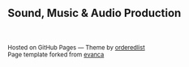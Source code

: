## Sound, Music & Audio Production
<!--
### Original 

I've been playing and writing music since the early 2000s. In 2013 I started putting music online. Mostly I just make a collection where all the pieces are similar enough to work as a single release. I then drop them on the internet with no real fanfare or hubbub. Other times a collection grows out of a project or idea I've been working on or interested in. Between 2013 and 2019 I put a lot of music online.

The first collection of music I put online was Alethia. It came together around 2012. I'd just moved to a new town and left a couple of miserable tech roles to pursue a PhD on a shoestring budget. I needed a creative outlet so I finished some musical ideas that had been knocking around my head since college and added a number of preppy little electronic numbers. It was an internal rebellion against the wave of hyper boring experimental music I had hitherto encountered in academia. https://distrokid.com/hyperfollow/stephenroddy/bdH5

Line-In R was the second collection I put online. I revisited old unreleased material and began to integrate the very few aspects of electroacoustic and experimental composition that I had any respect for. I began to find my own original voice with these pieces. I also began to perform these pieces live and introduce musical ideas to my research.
https://distrokid.com/hyperfollow/stephenroddy/bdNS

Terminus Abruptus came about because I wanted to make some more mainstream electronic music with pop and rock influences. It also has a sense of humor. It's a concept album chronicling the adventures of its titular character. One track was reworked from a song originally recorded for an album in 2008. Winter's March leans heavily on traditional sounds but provides some respite from the aggressive onslaught.
https://distrokid.com/hyperfollow/stephenroddy/KgM 

The fourth release, Natural Drift, came at a point when I was concerned with reconciling traditional musicality with a more open and exploratory approach. I also began to enjoy pairing music and sound in different ways and more traditional compositional tropes took over here. The title track was composed in one sitting on an out of tune piano in Mary's kitchen. I rediscovered sound art during this period and this release features no guitar.
https://distrokid.com/hyperfollow/stephenroddy/bdnI

I made Untitled #1 at a point I was interested in orchestral soundtrack music and wanted to play around with some those sounds and structures. Tracks from this also leaked into Natural Drift. It's the opposite of groundbreaking but its fun. Most of the tracks are repeated on the second half with slightly different instrumentation or sample libraries.
https://distrokid.com/hyperfollow/stephenroddy/bduc

I did my PhD in Auditory Display/Sonification. It is a discipline of human-computer interaction that deals with the representation of data with sound. My approach was empirical and scientific but influenced nonetheless by music theory. While exploring strategies for representing data with sound I would create pieces of music that are driven by data. I used data from the Irish Economic Crash to make a number of these pieces throughout my research.
https://distrokid.com/hyperfollow/stephenroddy/bQgz

I love David Bowie. After his sudden death in 2016 I recorded some music. It was intended as a sort of tribute or lament. I titled the collection Stardust Sonata. It's full of spacious, lamentful soundscapes derived from heavily processed guitars. I always wanted to better leverage my guitar playing in my work. This release got me closer.
https://distrokid.com/hyperfollow/stephenroddy/bdmH

I began listening to Prince in 2014 two years later he was gone. Purple Waves was something of a tribute. I continued to look for ways to integrate the guitar into my musical practice and my preoccupation with sound art was also shaping the choices I made here. The Improvisation Loops would provide the basis for a future system for live performance.
https://distrokid.com/hyperfollow/stephenroddy/bduc

In 2015 I composed a piece of music for a project AMAE & DePinto. It involved setting the sounds of Jean-Luc Nancy reciting his own indices on the body to sound and music. I produced "21, 7 & 3" for the project and it was performed at Palazzo Grassi, Punta della Dogana in Venice for the Helicotrema Festival. I enjoyed the process a lot and went about setting more of the recordings to music resulting in 'Le Son Du Corps Et Un Corps de Sons'.
https://distrokid.com/hyperfollow/stephenroddy/b9w8

In January of 2018, I released my last fixed media pieces on a short release entitled Home. It contained a sample of a recent live performance with a new system I'd developed.
https://distrokid.com/hyperfollow/stephenroddy/cvOy

I had spent a lot of time making music and a number of my pieces were performed at festivals and conferences at home and abroad as 'fixed media' pieces. This was unsatisfying as the pieces are simply played back. I began collaborating with other artists again performing live alongside dancers and instrumentalists.
I had looked to recapture some of the excitement of live performance that I'd gotten from these and past collaborations. I borrowed from my background in sonification and integrated it with ideas from AI, IoT and generative music to create a live system that would allow me to perform live while also playing alongside me. 



### Overview of new
<br />
<br />Stephen Roddy is an independent Irish musician and performer with a
background in sonification and experimental electronic music
composition. He makes "quirky, odd, heavy" music that is "big and bold"
and "not afraid of taking risks". Stephen creates immersive multimedia
performance systems which he uses in collaboration with other musicians,
 dancers, and sound artists. Some of this work has been described as
“raw, rhythmic, primal yet playful” and “searingly powerful and a sheer
joy to behold”. Past performances include the Helicotrema Recorded Audio
 Festival in Venice, the Contemporary Music Centre’s Salon Series at the
 National Concert Hall of Ireland and the Dublin Dance Festival's
Embodied at the GPO and the Sonorities Contemporary Music Festival.
<br />
<br />
<h4>
<div style="margin-bottom: 5px; margin-left: auto; margin-right: auto; text-align: center;">
<a href="https://open.spotify.com/artist/6FZOlLhsey17jwrTGBV07c" target="_blank">Spotify</a> | <a href="https://itunes.apple.com/us/artist/stephen-roddy/id1105554061" target="_blank">Apple Music</a> | <a href="https://play.google.com/store/music/artist/Stephen_Roddy?id=Aih2l4nvz4c2etfb42wzvfkmwhm" target="_blank">Google Play</a> | <a href="https://www.amazon.com/s/ref=ntt_srch_drd_B01EJ9KE26?ie=UTF8&amp;field-keywords=Stephen%20Roddy&amp;index=digital-music&amp;search-type=ss" target="_blank">Amazon</a> | <a href="http://www.deezer.com/us/artist/10217120" target="_blank">Deezer</a> | <a href="https://stephenroddy.bandcamp.com/" target="_blank">Bandcamp</a>  | <a href="https://listen.tidal.com/artist/7765412" target="_blank">Tidal</a> </div>
</h4>

<h4>Forthcoming Track:</h4><a href="https://www.youtube.com/watch?v=jtbQdaVQO6M" style="margin-left: 1em; margin-right: 1em;" target="_blank"><img border="0" data-original-height="3840" data-original-width="3840" src="https://1.bp.blogspot.com/-JL8UsdPA3xQ/Xpm_llZdGeI/AAAAAAAAGkI/QDd_tFXqe2QdxXBOLjM9oN-QLOMS36kwgCK4BGAsYHg/Search%2BParty%2BCover_FINAL.png" /></a><i>Release Date: 1st May 2020.</i><br />
<br />

<h4>Albums:</h4>
<div style="margin-bottom: 5px; margin-left: auto; margin-right: auto; text-align: center;">
<iframe seamless="" src="https://bandcamp.com/EmbeddedPlayer/album=2079483448/size=large/bgcol=ffffff/linkcol=0687f5/tracklist=false/transparent=true/" style="border: 0; height: 470px; width: 350px;"><a href="http://stephenroddy.bandcamp.com/album/wave-grid">Wave Grid by Stephen Roddy</a></iframe>

<iframe seamless="" src="https://bandcamp.com/EmbeddedPlayer/album=323970419/size=large/bgcol=ffffff/linkcol=0687f5/tracklist=false/transparent=true/" style="border: 0; height: 470px; width: 350px;"><a href="http://stephenroddy.bandcamp.com/album/purple-waves-e-p">Purple Waves E.P. by Stephen Roddy</a></iframe>

<iframe seamless="" src="https://bandcamp.com/EmbeddedPlayer/album=1965844760/size=large/bgcol=ffffff/linkcol=0687f5/tracklist=false/transparent=true/" style="border: 0; display: inline-block; height: 470px; width: 350px;"><a href="http://stephenroddy.bandcamp.com/album/stardust-sonata-guitar">Stardust Sonata: Guitar by Stephen Roddy</a></iframe>

<iframe seamless="" src="https://bandcamp.com/EmbeddedPlayer/album=1061781095/size=large/bgcol=ffffff/linkcol=0687f5/tracklist=false/transparent=true/" style="border: 0; display: inline-block; height: 470px; width: 350px;"><a href="http://stephenroddy.bandcamp.com/album/63-indices-on-the-body-w-jean-luc-nancy-amae-depinto">63 Indices on the Body w/Jean Luc Nancy, AMAE & DePinto by Stephen Roddy</a></iframe>

<iframe seamless="" src="https://bandcamp.com/EmbeddedPlayer/album=217127415/size=large/bgcol=ffffff/linkcol=0687f5/tracklist=false/transparent=true/" style="border: 0; display: inline-block; height: 470px; width: 350px;"><a href="http://stephenroddy.bandcamp.com/album/natural-drift-contemporary-experimental">Natural Drift: Contemporary & Experimental by Stephen Roddy</a></iframe>

<iframe seamless="" src="https://bandcamp.com/EmbeddedPlayer/album=2888609678/size=large/bgcol=ffffff/linkcol=0687f5/tracklist=false/transparent=true/" style="border: 0; display: inline-block; height: 470px; width: 350px;"><a href="http://stephenroddy.bandcamp.com/album/the-human-cost-a-disruptive-sonificaiton-of-irelands-economic-crash">The Human Cost: A Disruptive Sonificaiton of Ireland's Economic Crash by Stephen Roddy</a></iframe>

<iframe seamless="" src="https://bandcamp.com/EmbeddedPlayer/album=320548804/size=large/bgcol=ffffff/linkcol=0687f5/tracklist=false/transparent=true/" style="border: 0; display: inline-block; height: 470px; width: 350px;"><a href="http://stephenroddy.bandcamp.com/album/untitled-1-extended-instrumentation">Untitled #1: Extended Instrumentation by Stephen Roddy</a></iframe>

<iframe seamless="" src="https://bandcamp.com/EmbeddedPlayer/album=517185158/size=large/bgcol=ffffff/linkcol=0687f5/tracklist=false/transparent=true/" style="border: 0; display: inline-block; height: 470px; width: 350px;"><a href="http://stephenroddy.bandcamp.com/album/line-in-r-computer-music">Line-in: R : Computer Music by Stephen Roddy</a></iframe>

<iframe seamless="" src="https://bandcamp.com/EmbeddedPlayer/album=1674604671/size=large/bgcol=ffffff/linkcol=0687f5/tracklist=false/transparent=true/" style="border: 0; display: inline-block; height: 470px; width: 350px;"><a href="http://stephenroddy.bandcamp.com/album/overlord-saga-the-glorious-rise-of-terminus-abruptus-electronic-post-rock">Overlord Saga: The Glorious Rise of Terminus Abruptus : Electronic Post-Rock by Stephen Roddy</a></iframe>

<iframe seamless="" src="https://bandcamp.com/EmbeddedPlayer/album=2757998325/size=large/bgcol=ffffff/linkcol=0687f5/tracklist=false/transparent=true/" style="border: 0; display: inline-block; height: 470px; width: 350px;"><a href="http://stephenroddy.bandcamp.com/album/alethia-d-i-y-electronic-music">Alethia: D.I.Y. Electronic Music by Stephen Roddy</a></iframe><br /></div>

<br />
<h4>EPs</h4>
<br />
<div style="margin-bottom: 5px; margin-left: auto; margin-right: auto; text-align: center;">
<iframe seamless="" src="https://bandcamp.com/EmbeddedPlayer/album=793201642/size=large/bgcol=ffffff/linkcol=0687f5/tracklist=false/transparent=true/" style="border: 0; height: 470px; width: 350px;"><a href="http://stephenroddy.bandcamp.com/album/home-part-2-silence">Home Part 2: Silence by Stephen Roddy</a></iframe>

<iframe seamless="" src="https://bandcamp.com/EmbeddedPlayer/album=1936923822/size=large/bgcol=ffffff/linkcol=0687f5/tracklist=false/transparent=true/" style="border: 0; height: 470px; width: 350px;"><a href="http://stephenroddy.bandcamp.com/album/work-in-progress-home">Work in Progress: Home by Stephen Roddy</a></iframe>
</div>
<br />
<h4>Videos:</h4>
<br />

<div style="margin-bottom: 5px; margin-left: auto; margin-right: auto; text-align: center;">
  <iframe allow="accelerometer; autoplay; encrypted-media; gyroscope; picture-in-picture" allowfullscreen="" frameborder="0" height="266" src="https://www.youtube.com/embed/jtbQdaVQO6M" width="320"></iframe>

  <iframe allow="accelerometer; autoplay; encrypted-media; gyroscope; picture-in-picture" allowfullscreen="" frameborder="0" height="266" src="https://www.youtube.com/embed/2ahTJa_pvmw" width="320"></iframe>

  <iframe allow="accelerometer; autoplay; encrypted-media; gyroscope; picture-in-picture" allowfullscreen="" frameborder="0" height="266" src="https://www.youtube.com/embed/mwq2P78ovCo" width="320"></iframe><iframe allow="accelerometer; autoplay; encrypted-media; gyroscope; picture-in-picture" allowfullscreen="" frameborder="0" height="266" src="https://www.youtube.com/embed/NaNjykLw1B8" width="320"></iframe>

  <div style="margin-bottom: 5px; margin-left: auto; margin-right: auto; text-align: center;">
  <a href="https://open.spotify.com/artist/6FZOlLhsey17jwrTGBV07c" target="_blank">Spotify</a> | <a href="https://itunes.apple.com/us/artist/stephen-roddy/id1105554061" target="_blank">Apple Music</a> | <a href="https://play.google.com/store/music/artist/Stephen_Roddy?id=Aih2l4nvz4c2etfb42wzvfkmwhm" target="_blank">Google Play</a> | <a href="https://www.amazon.com/s/ref=ntt_srch_drd_B01EJ9KE26?ie=UTF8&amp;field-keywords=Stephen%20Roddy&amp;index=digital-music&amp;search-type=ss" target="_blank">Amazon</a> | <a href="http://www.deezer.com/us/artist/10217120" target="_blank">Deezer</a> | <a href="https://stephenroddy.bandcamp.com/" target="_blank">Bandcamp</a>  | <a href="https://listen.tidal.com/artist/7765412" target="_blank">Tidal</a> </div>
<br />
<br />
-->
<br />
<p><small>Hosted on GitHub Pages &mdash; Theme by <a href="https://github.com/orderedlist">orderedlist</a><br />
Page template forked from <a href="https://github.com/evanca/quick-portfolio">evanca</a></small></p>